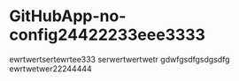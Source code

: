 # GitHubApp-no-config24422233eee3333
ewrtwertsertewrtee333
serwertwertwetr
gdwfgsdfgsdgsdfg
ewrtwetwer22244444
